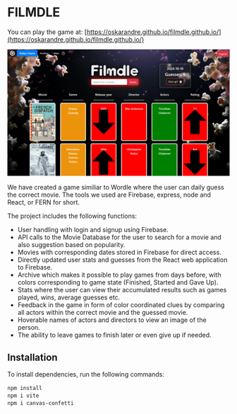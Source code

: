 # FILMDLE

You can play the game at: [https://oskarandre.github.io/filmdle.github.io/](https://oskarandre.github.io/filmdle.github.io/)

![Preview Image](Preview.png)

We have created a game similiar to Wordle where the user can daily guess the correct movie.
The tools we used are Firebase, express, node and React, or FERN for short.

The project includes the following functions:
- User handling with login and signup using Firebase.
- API calls to the Movie Database for the user to search for a movie and also suggestion based on popularity.
- Movies with corresponding dates stored in Firebase for direct access.
- Directly updated user stats and guesses from the React web application to Firebase.
- Archive which makes it possible to play games from days before, with colors corresponding to game state (Finished, Started and Gave Up).
- Stats where the user can view their accumulated results such as games played, wins, average guesses etc.
- Feedback in the game in form of color coordinated clues by comparing all actors within the correct movie and the guessed movie.
- Hoverable names of actors and directors to view an image of the person.
- The ability to leave games to finish later or even give up if needed.

## Installation

To install dependencies, run the following commands:
```bash
npm install
npm i vite
npm i canvas-confetti
```






